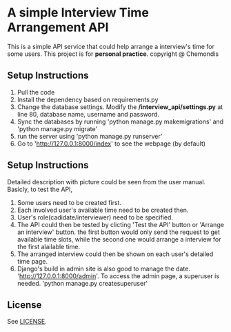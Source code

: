 # A simple Interview Time Arrangement API
This is a simple API service that could help arrange a interview's time for some users. This project is for **personal practice**.
copyright @ Chemondis

## Setup Instructions
1.	Pull the code
2.	Install the dependency based on requirements.py
3.	Change the database settings. Modify the **/interview_api/settings.py** at line 80, database name, username and password.
4.	Sync the databases by running 'python manage.py makemigrations' and 'python manage.py migrate'
5.	run the server using 'python manage.py runserver'
6.	Go to 'http://127.0.0.1:8000/index' to see the webpage (by default)

## Setup Instructions
Detailed description with picture could be seen from the user manual. Basicly, to test the API, 
1. Some users need to be created first. 
2. Each involved user's available time need to be created then.
3. User's role(cadidate/interviewer) need to be specified.
4. The API could then be tested by clicting 'Test the API' button or 'Arrange an interview' button. the first button would only send the request to get available time slots, while the second one would arrange a interview for the first alailable time. 
5. The arranged interview could then be shown on each user's detailed time page.
6. Django's build in admin site is also good to manage the date. 'http://127.0.0.1:8000/admin'. To access the admin page, a superuser is needed. 'python manage.py createsuperuser'

## License
See [LICENSE](LICENSE).
